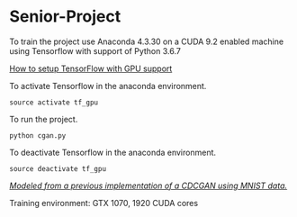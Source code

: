 # Senior-Project

To train the project use Anaconda 4.3.30 on a CUDA 9.2 enabled machine using Tensorflow with support of Python 3.6.7

[How to setup TensorFlow with GPU support](https://towardsdatascience.com/tensorflow-gpu-installation-made-easy-use-conda-instead-of-pip-52e5249374bc)

To activate Tensorflow in the anaconda environment.
```
source activate tf_gpu
```

To run the project.
```
python cgan.py
```

To deactivate Tensorflow in the anaconda environment.
```
source deactivate tf_gpu
```

[*Modeled from a previous implementation of a CDCGAN using MNIST data.*](https://github.com/znxlwm/tensorflow-MNIST-GAN-DCGAN)

Training environment: GTX 1070, 1920 CUDA cores
